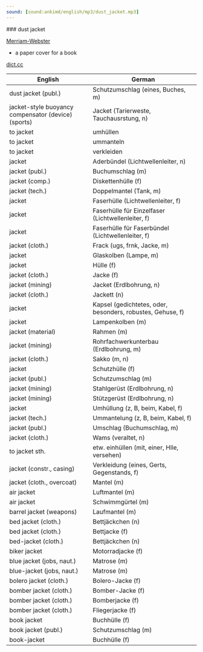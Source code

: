 ```yaml
---
sound: [sound:ankimd/english/mp3/dust_jacket.mp3]
---
```


\### dust jacket

[Merriam-Webster](https://www.merriam-webster.com/dictionary/dust+jacket)

- a paper cover for a book

[dict.cc](https://www.dict.cc/dust+jacket)

| English        | German       |
| -------------- | ------------ |
| dust jacket <dj> (publ.) | Schutzumschlag (eines, Buches, m) |
| jacket-style buoyancy compensator (device) <jacket-style BCD> (sports) | Jacket (Tarierweste, Tauchausrstung, n) |
| to jacket | umhüllen |
| to jacket | ummanteln |
| to jacket | verkleiden |
| jacket | Aderbündel (Lichtwellenleiter, n) |
| jacket (publ.) | Buchumschlag (m) |
| jacket (comp.) | Diskettenhülle (f) |
| jacket (tech.) | Doppelmantel (Tank, m) |
| jacket | Faserhülle (Lichtwellenleiter, f) |
| jacket | Faserhülle für Einzelfaser (Lichtwellenleiter, f) |
| jacket | Faserhülle für Faserbündel (Lichtwellenleiter, f) |
| jacket (cloth.) | Frack (ugs, frnk, Jacke, m) |
| jacket | Glaskolben (Lampe, m) |
| jacket | Hülle (f) |
| jacket (cloth.) | Jacke (f) |
| jacket (mining) | Jacket (Erdlbohrung, n) |
| jacket (cloth.) | Jackett (n) |
| jacket | Kapsel (gedichtetes, oder, besonders, robustes, Gehuse, f) |
| jacket | Lampenkolben (m) |
| jacket (material) | Rahmen (m) |
| jacket (mining) | Rohrfachwerkunterbau (Erdlbohrung, m) |
| jacket (cloth.) | Sakko (m, n) |
| jacket | Schutzhülle (f) |
| jacket (publ.) | Schutzumschlag (m) |
| jacket (mining) | Stahlgerüst (Erdlbohrung, n) |
| jacket (mining) | Stützgerüst (Erdlbohrung, n) |
| jacket | Umhüllung (z, B, beim, Kabel, f) |
| jacket (tech.) | Ummantelung (z, B, beim, Kabel, f) |
| jacket (publ.) | Umschlag (Buchumschlag, m) |
| jacket (cloth.) | Wams (veraltet, n) |
| to jacket sth. | etw. einhüllen (mit, einer, Hlle, versehen) |
| jacket (constr., casing) | Verkleidung (eines, Gerts, Gegenstands, f) |
| jacket (cloth., overcoat) | Mantel (m) |
| air jacket | Luftmantel (m) |
| air jacket | Schwimmgürtel (m) |
| barrel jacket (weapons) | Laufmantel (m) |
| bed jacket (cloth.) | Bettjäckchen (n) |
| bed jacket (cloth.) | Bettjacke (f) |
| bed-jacket (cloth.) | Bettjäckchen (n) |
| biker jacket | Motorradjacke (f) |
| blue jacket (jobs, naut.) | Matrose (m) |
| blue-jacket (jobs, naut.) | Matrose (m) |
| bolero jacket (cloth.) | Bolero-Jacke (f) |
| bomber jacket (cloth.) | Bomber-Jacke (f) |
| bomber jacket (cloth.) | Bomberjacke (f) |
| bomber jacket (cloth.) | Fliegerjacke (f) |
| book jacket | Buchhülle (f) |
| book jacket (publ.) | Schutzumschlag (m) |
| book-jacket | Buchhülle (f) |
